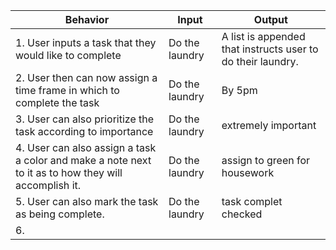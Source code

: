 |Behavior | Input | Output |
| --- | --- | --- |
|1. User inputs a task that they would like to complete | Do the laundry | A list is appended that instructs user to do their laundry. |
|2. User then can now assign a time frame in which to complete the task | Do the laundry | By 5pm |
|3. User can also prioritize the task according to importance | Do the laundry | extremely important |
|4. User can also assign a task a color and make a note next to it as to how they will accomplish it.| Do the laundry | assign to green for housework |
|5. User can also mark the task as being complete. | Do the laundry | task complet checked |
|6.
